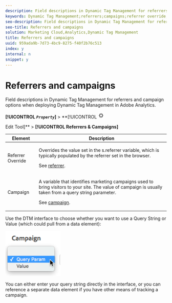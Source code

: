 ```yaml
---
description: Field descriptions in Dynamic Tag Management for referrers and campaign options when deploying Dynamic Tag Management in Adobe Analytics.
keywords: Dynamic Tag Management;referrers;campaigns;referrer override;campaign variable;query param
seo-description: Field descriptions in Dynamic Tag Management for referrers and campaign options when deploying Dynamic Tag Management in Adobe Analytics.
seo-title: Referrers and campaigns
solution: Marketing Cloud,Analytics,Dynamic Tag Management
title: Referrers and campaigns
uuid: 959ada9b-7d73-4bc9-8275-f40f2b76c513
index: y
internal: n
snippet: y
---
```


# Referrers and campaigns

Field descriptions in Dynamic Tag Management for referrers and campaign options when deploying Dynamic Tag Management in Adobe Analytics.

 **[!UICONTROL  *`Property`*]** > **[!UICONTROL   ![](assets/settings_gear.png)

Edit Tool]** > **[!UICONTROL Referrers & Campaigns]**

<table id="table_09AE3BFF0F12442F9C19CD96451F93E4"> 
 <thead> 
  <tr> 
   <th colname="col1" class="entry"> Element </th> 
   <th colname="col2" class="entry"> Description </th> 
  </tr> 
 </thead>
 <tbody> 
  <tr> 
   <td colname="col1"> Referrer Override </td> 
   <td colname="col2"> <p>Overrides the value set in the <span class="varname"> s.referrer</span> variable, which is typically populated by the referrer set in the browser. </p> <p>See <a href="referrer.md#concept_3D8E6A5D30DC4D92982EFA34D4C7F81B" format="dita" scope="local"> referrer</a>. </p> </td> 
  </tr> 
  <tr> 
   <td colname="col1"> Campaign </td> 
   <td colname="col2"> <p>A variable that identifies marketing campaigns used to bring visitors to your site. The value of campaign is usually taken from a query string parameter. </p> <p>See <a href="campaign.md#concept_C7BF7B8A69D048A6AB482052A98A91F8" format="dita" scope="local"> campaign</a>. </p> </td> 
  </tr> 
 </tbody> 
</table>

Use the DTM interface to choose whether you want to use a Query String or Value (which could pull from a data element):

![](assets/dtm-queryparam.png)

You can either enter your query string directly in the interface, or you can reference a separate data element if you have other means of tracking a campaign. 
